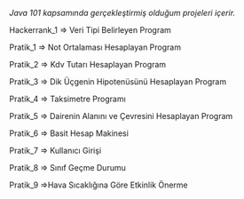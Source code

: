 *Java 101 kapsamında gerçekleştirmiş olduğum projeleri içerir.*

Hackerrank_1 => Veri Tipi Belirleyen Program

Pratik_1 => Not Ortalaması Hesaplayan Program

Pratik_2 => Kdv Tutarı Hesaplayan Program

Pratik_3 => Dik Üçgenin Hipotenüsünü Hesaplayan Program

Pratik_4 => Taksimetre Programı

Pratik_5 => Dairenin Alanını ve Çevresini Hesaplayan Program

Pratik_6 => Basit Hesap Makinesi

Pratik_7 => Kullanıcı Girişi

Pratik_8 => Sınıf Geçme Durumu

Pratik_9 =>Hava Sıcaklığına Göre Etkinlik Önerme
